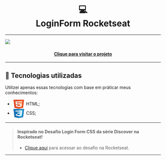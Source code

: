 <h1 align="center">
  💻<br>LoginForm Rocketseat
</h1>

---

<img src="./form-rocket"/>

<h4 align="center"><a href="#">Clique para visitar o projeto</a></h4>

---

## 💼 Tecnologias utilizadas

Utilizei apenas essas tecnologias com base em práticar meus conhecimentos:

- <img align="center" alt="Joao-HTML" height="30" width="40" src="https://raw.githubusercontent.com/devicons/devicon/master/icons/html5/html5-original.svg"> HTML;
- <img align="center" alt="Joao-CSS" height="30" width="40" src="https://raw.githubusercontent.com/devicons/devicon/master/icons/css3/css3-original.svg"> CSS;

---

> #### Inspirado no Desafio Login Form CSS da série Discover na Rocketseat!
>
> - <a href="https://app.rocketseat.com.br/discover/challenges">Clique aqui</a> para acessar ao desafio na Rocketseat.
>
---
